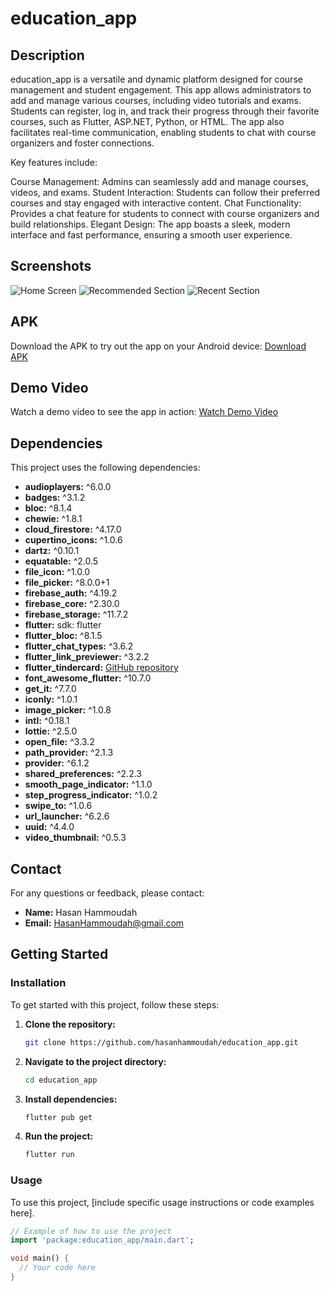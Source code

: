 # education_app

## Description

education_app is a versatile and dynamic platform designed for course management and student engagement. This app allows administrators to add and manage various courses, including video tutorials and exams. Students can register, log in, and track their progress through their favorite courses, such as Flutter, ASP.NET, Python, or HTML. The app also facilitates real-time communication, enabling students to chat with course organizers and foster connections.

Key features include:

Course Management: Admins can seamlessly add and manage courses, videos, and exams.
Student Interaction: Students can follow their preferred courses and stay engaged with interactive content.
Chat Functionality: Provides a chat feature for students to connect with course organizers and build relationships.
Elegant Design: The app boasts a sleek, modern interface and fast performance, ensuring a smooth user experience.

## Screenshots

![Home Screen](assets/screenshots/home_screen.png)
![Recommended Section](assets/screenshots/recommended_section.png)
![Recent Section](assets/screenshots/recent_section.png)

## APK

Download the APK to try out the app on your Android device:
[Download APK](https://example.com/downloads/sleep_app_ui.apk)

## Demo Video

Watch a demo video to see the app in action:
[Watch Demo Video](https://example.com/videos/sleep_app_ui_demo.mp4)

## Dependencies

This project uses the following dependencies:

- **audioplayers:** ^6.0.0
- **badges:** ^3.1.2
- **bloc:** ^8.1.4
- **chewie:** ^1.8.1
- **cloud_firestore:** ^4.17.0
- **cupertino_icons:** ^1.0.6
- **dartz:** ^0.10.1
- **equatable:** ^2.0.5
- **file_icon:** ^1.0.0
- **file_picker:** ^8.0.0+1
- **firebase_auth:** ^4.19.2
- **firebase_core:** ^2.30.0
- **firebase_storage:** ^11.7.2
- **flutter:** sdk: flutter
- **flutter_bloc:** ^8.1.5
- **flutter_chat_types:** ^3.6.2
- **flutter_link_previewer:** ^3.2.2
- **flutter_tindercard:** [GitHub repository](https://github.com/NonymousMorlock/flutter_tindercard.git)
- **font_awesome_flutter:** ^10.7.0
- **get_it:** ^7.7.0
- **iconly:** ^1.0.1
- **image_picker:** ^1.0.8
- **intl:** ^0.18.1
- **lottie:** ^2.5.0
- **open_file:** ^3.3.2
- **path_provider:** ^2.1.3
- **provider:** ^6.1.2
- **shared_preferences:** ^2.2.3
- **smooth_page_indicator:** ^1.1.0
- **step_progress_indicator:** ^1.0.2
- **swipe_to:** ^1.0.6
- **url_launcher:** ^6.2.6
- **uuid:** ^4.4.0
- **video_thumbnail:** ^0.5.3

## Contact

For any questions or feedback, please contact:

- **Name:** Hasan Hammoudah
- **Email:** [HasanHammoudah@gmail.com](mailto:HasanHammoudah@gmail.com)

## Getting Started

### Installation

To get started with this project, follow these steps:

1. **Clone the repository:**
    ```bash
    git clone https://github.com/hasanhammoudah/education_app.git
    ```

2. **Navigate to the project directory:**
    ```bash
    cd education_app
    ```

3. **Install dependencies:**
    ```bash
    flutter pub get
    ```

4. **Run the project:**
    ```bash
    flutter run
    ```

### Usage

To use this project, [include specific usage instructions or code examples here].

```dart
// Example of how to use the project
import 'package:education_app/main.dart';

void main() {
  // Your code here
}

